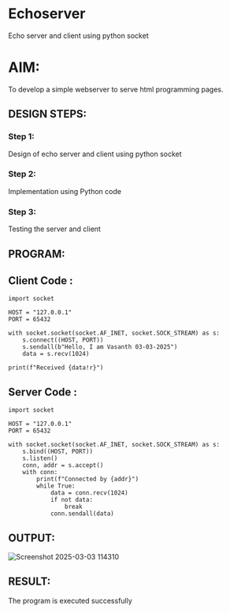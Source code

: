 # Echoserver
Echo server and client using python socket

# AIM:

To develop a simple webserver to serve html programming pages.

## DESIGN STEPS:

### Step 1:

Design of echo server and client using python socket

### Step 2:

Implementation using Python code

### Step 3:

Testing the server and client 

## PROGRAM:
## Client Code :
```
import socket

HOST = "127.0.0.1"
PORT = 65432

with socket.socket(socket.AF_INET, socket.SOCK_STREAM) as s:
    s.connect((HOST, PORT))
    s.sendall(b"Hello, I am Vasanth 03-03-2025")
    data = s.recv(1024)

print(f"Received {data!r}")
```
## Server Code :
```
import socket

HOST = "127.0.0.1"
PORT = 65432 

with socket.socket(socket.AF_INET, socket.SOCK_STREAM) as s:
    s.bind((HOST, PORT))
    s.listen()
    conn, addr = s.accept()
    with conn:
        print(f"Connected by {addr}")
        while True:
            data = conn.recv(1024)
            if not data:
                break
            conn.sendall(data)
```

## OUTPUT:

![Screenshot 2025-03-03 114310](https://github.com/user-attachments/assets/76c437bd-1b65-4c20-a05c-188eec9f55ba)


## RESULT:
The program is executed successfully
